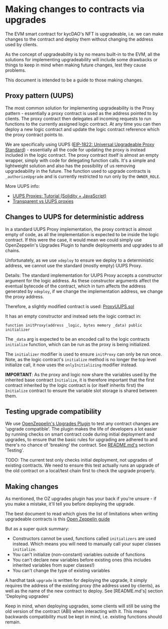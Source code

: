 # Making changes to contracts via upgrades

The EVM smart contract for kycDAO's NFT is upgradeable, i.e. we can make changes to the contract and deploy them without changing the address used by clients.

As the concept of upgradeability is by no means built-in to the EVM, all the solutions for implementing upgradeability will include some drawbacks or things to keep in mind when making future changes, lest they cause problems.

This document is intended to be a guide to those making changes.

## Proxy pattern (UUPS)

The most common solution for implementing upgradeability is the Proxy pattern - essentially a proxy contract is used as the address pointed to by clients. The proxy contract then delegates all incoming requests to run functions to the currently assigned logic contract. At any time you can then deploy a new logic contract and update the logic contract reference which the proxy contract points to.

We are specifically using UUPS ([EIP-1822: Universal Upgradeable Proxy Standard](https://eips.ethereum.org/EIPS/eip-1822)) - essentially all the code for updating the proxy is instead included in the logic contract. The proxy contract itself is almost an empty wrapper, simply with code for delegating function calls. It's a simple and lightweight solution and also has the possibility of us removing upgradeability in the future. The function used to upgrade contracts is `_authorizeUpgrade` and is currently restricted to run only by the `OWNER_ROLE`.

More UUPS info:
- [UUPS Proxies: Tutorial (Solidity + JavaScript)](https://forum.openzeppelin.com/t/uups-proxies-tutorial-solidity-javascript/7786)
- [Transparent vs UUPS proxies](https://docs.openzeppelin.com/contracts/4.x/api/proxy#transparent-vs-uups)

## Changes to UUPS for deterministic address

In a standard UUPS Proxy implementation, the proxy contract is almost empty of code, as all the implementation is expected to be inside the logic contract. If this were the case, it would mean we could simply use OpenZeppelin's Upgrades Plugin to handle deployments and upgrades to all chains.

Unfortunately, as we use `xdeploy` to ensure we deploy to a deterministic address, we cannot use the standard (mostly empty) UUPS Proxy.

Details: The standard implementation for UUPS Proxy accepts a constructor argument for the logic address. As these constructor arguments affect the eventual bytecode of the contract, which in turn affects the address generated by `xdeploy`, if we change the implementation address, we change the proxy address.

Therefore, a slightly modified contract is used: [ProxyUUPS.sol](./contracts/ProxyUUPS.sol)

It has an empty constructor and instead sets the logic contract in:

`function initProxy(address _logic, bytes memory _data) public initializer`

The `_data` arg is expected to be an encoded call to the logic contracts `initialize` function, which can be run as the proxy is being initialized.

The `initializer` modifier is used to ensure `initProxy` can only be run once. Note, as the logic contract's `initialize` method is no longer the top level initialize call, it now uses the `onlyInitializing` modifier instead.

**IMPORTANT**: As the proxy and logic now share the variables used by the inherited base contract `Initialize`, it is therefore important that the first contract inherited by the logic contract is (or itself inherits first) the `Initialize` contract to ensure the variable slot storage is shared between them.

## Testing upgrade compatibility

We use [OpenZeppelin's Upgrades Plugin](https://docs.openzeppelin.com/upgrades-plugins/1.x/) to test any contract changes are 'upgrade compatible'. The plugin makes the life of developers a lot easier by running checks on smart contract code during initial deployment and upgrades, to ensure that the basic rules for upgrading are adhered to and there's no chance of 'breaking' the contract. See [README.md's](./README.md) section 'Testing'.

TODO: The current test only checks initial deployment, not upgrades of existing contracts. We need to ensure this test actually runs an upgrade of the old contract on a local/test chain first to check the upgrade properly.

## Making changes

As mentioned, the OZ upgrades plugin has your back if you're unsure - if you make a mistake, it'll tell you before deploying the upgrade.

The best document to read which gives the list of limitations when writing upgradeable contracts is this [Open Zeppelin guide](https://docs.openzeppelin.com/upgrades-plugins/1.x/writing-upgradeable)

But as a super quick summary:
- Constructors cannot be used, functions called `initializers` are used instead. Which means you will need to manually call your super classes `initialize`.
- You can't initialize (non-constant) variables outside of functions
- You can't declare new variables before existing ones (this includes inherited variables from super classes!)
- You can't change the type of existing variables

A hardhat task `upgrade` is written for deploying the upgrade, it simply requires the address of the existing proxy (the address used by clients), as well as the name of the new contract to deploy. See [README.md's] section 'Deploying upgrades'

Keep in mind, when deploying upgrades, some clients will still be using the old version of the contract (ABI) when interacting with it. This means backwards compatibility must be kept in mind, i.e. existing functions should remain.